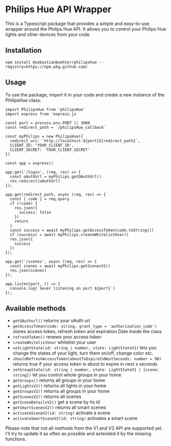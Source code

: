 # Philips Hue API Wrapper

This is a Typescript package that provides a simple and easy-to-use wrapper around the Philips Hue API. It allows you to control your Philips Hue lights and other devices from your code.

## Installation

```
npm install @sebastianboehler/philipshue --registry=https://npm.pkg.github.com/
```

## Usage

To use the package, import it in your code and create a new instance of the PhilipsHue class:

```
import PhilipsHue from 'philipsHue'
import express from 'express.js

const port = process.env.PORT || 3000
const redirect_path = `/philipsHue_callback`

const myPhilips = new PhilipsHue({
  redirect_uri: `http://localhost:${port}${redirect_path}`,
  CLIENT_ID: 'YOUR_CLIENT_ID',
  CLIENT_SECRET: 'YOUR_CLIENT_SECRET'
})

const app = express()

app.get('/login', (req, res) => {
  const oAuthUrl = myPhilips.getOAuthUrl()
  res.redirect(oAuthUrl)
});

app.get(redirect_path, async (req, res) => {
  const { code } = req.query
  if (!code) {
    res.json({
      success: false
    })
    return
  }
  const success = await myPhilips.getAccessToken(code.toString())
  if (success) = await myPhilips.createWhitelistUser()
  res.json({
    success
  })
});

app.get('/scenes', async (req, res) => {
  const scenes = await myPhilips.getScenesV2()
  res.json(scenes)
});

app.listen(port, () => {
  console.log(`Sever listening on port ${port}`)
});
```

## Available methods

- `getOAuthurl()` returns your oAuth url
- `getAccessToken(code: string, grant_type = 'authorization_code')` stores access token, refresh token and expiration Date inside the class
- `refreshToken()` renews your access token
- `createWhitelistUser` whitelist your user
- `setLightState(id: string | number, state: LightStateV1)` lets you change the states of your light, turn them on/off, change color etc.
- `shouldRefreshAccessToken(aboutToExpireInNextSeconds: number = 90)` returns true if your access token is about to expire in next x seconds
- `setGroupState(id: string | number, state: LightStateV1 | {scene: string})` let you control whole groups in your home
- `getGroups()` returns all groups in your home
- `getLightsV2()` returns all lights in your home
- `getGroupsV2()` returns all groups in your home
- `getScenesV2()` returns all scenes
- `getSceneDetailsV2()` get a scene by its id
- `getSmartScenesV2()` returns all smart scenes
- `activateSceneV2(id: string)` activate a scene
- `activateSmartSceneV2(id: string)` activates a smart scene

Please note that not all methods from the V1 and V2 API are supported yet.
I'll try to update it as often as possible and extended it by the missing functions.

